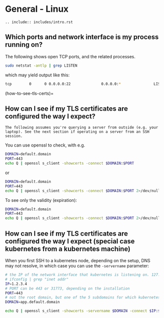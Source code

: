 # General - Linux

```{eval-rst}
.. include:: includes/intro.rst
```

## Which ports and network interface is my process running on?

The following shows open TCP ports, and the related processes.

```sh
sudo netstat -antlp | grep LISTEN
```

which may yield output like this:

```sh
tcp        0      0 0.0.0.0:22              0.0.0.0:*               LISTEN      1536/sshd
```

(how-to-see-tls-certs)=

## How can I see if my TLS certificates are configured the way I expect?

```{note}
The following assumes you're querying a server from outside (e.g. your laptop). See the next section if operating on a server from an SSH session.
```

You can use openssl to check, with e.g.

```sh
DOMAIN=default.domain
PORT=443
echo Q | openssl s_client -showcerts -connect $DOMAIN:$PORT
```

or

```sh
DOMAIN=default.domain
PORT=443
echo Q | openssl s_client -showcerts -connect $DOMAIN:$PORT 2>/dev/null | openssl x509 -inform pem -noout -text
```

To see only the validity (expiration):

```sh
DOMAIN=default.domain
PORT=443
echo Q | openssl s_client -showcerts -connect $DOMAIN:$PORT 2>/dev/null | openssl x509 -inform pem -noout -text | grep Validity -A 2
```

## How can I see if my TLS certificates are configured the way I expect (special case kubernetes from a kubernetes machine)

When you first SSH to a kubernetes node, depending on the setup, DNS may not resolve, in which case you can use the `-servername` parameter:

```sh
# the IP of the network interface that kubernetes is listening on. 127.0.0.1 may or may not work depending on the installation. It's one of those from
# ifconfig | grep "inet addr"
IP=1.2.3.4
# PORT can be 443 or 31773, depending on the installation
PORT=443
# not the root domain, but one of the 5 subdomains for which kubernetes is serving traffic
DOMAIN=app.default.domain

echo Q | openssl s_client -showcerts -servername $DOMAIN -connect $IP:$PORT 2>/dev/null | openssl x509 -inform pem -noout -text | grep Validity -A 2
```
